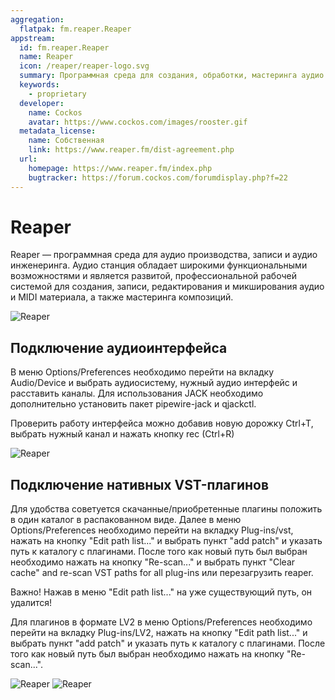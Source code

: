 ```yaml
---
aggregation:
  flatpak: fm.reaper.Reaper
appstream:
  id: fm.reaper.Reaper
  name: Reaper
  icon: /reaper/reaper-logo.svg
  summary: Программная среда для создания, обработки, мастеринга аудио.
  keywords:
    - proprietary
  developer:
    name: Cockos
    avatar: https://www.cockos.com/images/rooster.gif
  metadata_license:
    name: Собственная
    link: https://www.reaper.fm/dist-agreement.php
  url:
    homepage: https://www.reaper.fm/index.php
    bugtracker: https://forum.cockos.com/forumdisplay.php?f=22
---
```


# Reaper

Reaper — программная среда для аудио производства, записи и аудио инженеринга. Аудио станция обладает широкими функциональными возможностями и является развитой, профессиональной рабочей системой для создания, записи, редактирования и микширования аудио и MIDI материала, а также мастеринга композиций.

![Reaper](/reaper/reaper-1.png)


## Подключение аудиоинтерфейса

В меню Options/Preferences необходимо перейти на вкладку Audio/Device и выбрать аудиосистему, нужный аудио интерфейс и расставить каналы. Для использования JACK необходимо дополнительно установить пакет pipewire-jack и qjackctl.

Проверить работу интерфейса можно добавив новую дорожку Ctrl+T, выбрать нужный канал и нажать кнопку rec (Ctrl+R)

![Reaper](/reaper/reaper-audio_setting.png)

## Подключение нативных VST-плагинов

Для удобства советуется скачанные/приобретенные плагины положить в один каталог в распакованном виде. Далее в меню Options/Preferences необходимо перейти на вкладку Plug-ins/vst, нажать на кнопку "Edit path list..." и выбрать пункт "add patch" и указать путь к каталогу с плагинами. После того как новый путь был выбран необходимо нажать на кнопку "Re-scan..." и выбрать пункт "Clear cache" and re-scan VST paths for all plug-ins или перезагрузить reaper.

Важно! Нажав в меню "Edit path list..." на уже существующий путь, он удалится! 

Для плагинов в формате LV2 в меню Options/Preferences необходимо перейти на вкладку Plug-ins/LV2, нажать на кнопку "Edit path list..." и выбрать пункт "add patch" и указать путь к каталогу с плагинами. После того как новый путь был выбран необходимо нажать на кнопку "Re-scan...".

![Reaper](/reaper/reaper-plug-ins-1.png)
![Reaper](/reaper/reaper-plug-ins-2.png)

<!--@include: @apps/.parts/install/content-flatpak.md-->
